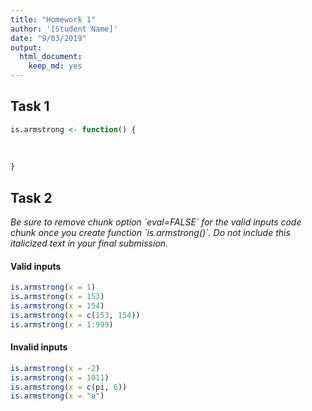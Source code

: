 ```yaml
---
title: "Homework 1"
author: '[Student Name]'
date: "9/03/2019"
output: 
  html_document:
    keep_md: yes
---
```




## Task 1


```r
is.armstrong <- function() {
  
  
  
}
```


## Task 2

<i>
Be sure to remove chunk option `eval=FALSE` for the valid inputs code chunk
once you create function `is.armstrong()`. Do not include this italicized
text in your final submission.
</i>

#### Valid inputs


```r
is.armstrong(x = 1)
is.armstrong(x = 153)
is.armstrong(x = 154)
is.armstrong(x = c(153, 154))
is.armstrong(x = 1:999)
```

#### Invalid inputs


```r
is.armstrong(x = -2)
is.armstrong(x = 1011)
is.armstrong(x = c(pi, 6))
is.armstrong(x = "a")
```

